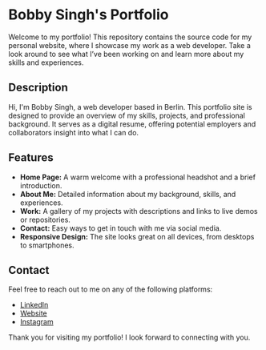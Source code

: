 # Bobby Singh's Portfolio

Welcome to my portfolio! This repository contains the source code for my personal website, where I showcase my work as a web developer. Take a look around to see what I’ve been working on and learn more about my skills and experiences.

## Description

Hi, I'm Bobby Singh, a web developer based in Berlin. This portfolio site is designed to provide an overview of my skills, projects, and professional background. It serves as a digital resume, offering potential employers and collaborators insight into what I can do.

## Features

- **Home Page:** A warm welcome with a professional headshot and a brief introduction.
- **About Me:** Detailed information about my background, skills, and experiences.
- **Work:** A gallery of my projects with descriptions and links to live demos or repositories.
- **Contact:** Easy ways to get in touch with me via social media.
- **Responsive Design:** The site looks great on all devices, from desktops to smartphones.

## Contact

Feel free to reach out to me on any of the following platforms:

- [LinkedIn](https://www.linkedin.com/in/bobbyinberlin/)
- [Website](https://workwithbobby.today)
- [Instagram](https://www.instagram.com/bobby.inberlin/)

Thank you for visiting my portfolio! I look forward to connecting with you.
